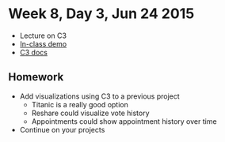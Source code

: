 # Week 8, Day 3, Jun 24 2015

- Lecture on C3
- [In-class demo](https://github.com/tiy-durham-fe-2015/c3-demo)
- [C3 docs](http://c3js.org/)

## Homework

- Add visualizations using C3 to a previous project
  - Titanic is a really good option
  - Reshare could visualize vote history
  - Appointments could show appointment history over time
- Continue on your projects